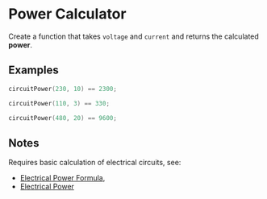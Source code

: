 # Power Calculator

Create a function that takes `voltage` and `current` and returns the calculated **power**.

## Examples

```C++
circuitPower(230, 10) == 2300;

circuitPower(110, 3) == 330;

circuitPower(480, 20) == 9600;
```

## Notes

Requires basic calculation of electrical circuits, see:

* [Electrical Power Formula](https://www.softschools.com/formulas/physics/electric_power_formula/165/),
* [Electrical Power](http://hyperphysics.phy-astr.gsu.edu/hbase/electric/elepow.html#:~:text=P%20%3D%20VI%20Power%20%3D%20Voltage%20x,Power%20in%20a%20resistor)
